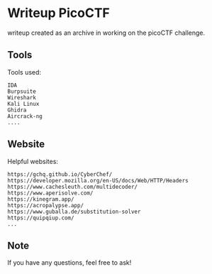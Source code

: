 # Writeup PicoCTF

writeup created as an archive in working on the picoCTF challenge.

## Tools

Tools used:
```
IDA
Burpsuite
Wireshark
Kali Linux
Ghidra
Aircrack-ng
....
```

## Website
Helpful websites:
```
https://gchq.github.io/CyberChef/
https://developer.mozilla.org/en-US/docs/Web/HTTP/Headers
https://www.cachesleuth.com/multidecoder/
https://www.aperisolve.com/
https://kinegram.app/
https://acropalypse.app/
https://www.guballa.de/substitution-solver
https://quipqiup.com/
...
```
## Note
If you have any questions, feel free to ask!